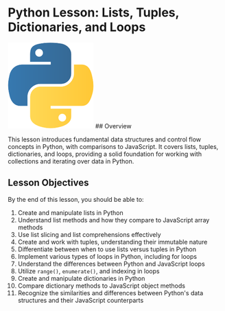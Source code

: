 # Python Lesson: Lists, Tuples, Dictionaries, and Loops

<img src="./assets/logo.png" alt="Python Logo" width="200">
## Overview

This lesson introduces fundamental data structures and control flow concepts in Python, with comparisons to JavaScript. It covers lists, tuples, dictionaries, and loops, providing a solid foundation for working with collections and iterating over data in Python. 

## Lesson Objectives

By the end of this lesson, you should be able to:

1. Create and manipulate lists in Python
2. Understand list methods and how they compare to JavaScript array methods
3. Use list slicing and list comprehensions effectively
4. Create and work with tuples, understanding their immutable nature
5. Differentiate between when to use lists versus tuples in Python
6. Implement various types of loops in Python, including for loops
7. Understand the differences between Python and JavaScript loops
8. Utilize `range()`, `enumerate()`, and indexing in loops
9. Create and manipulate dictionaries in Python
10. Compare dictionary methods to JavaScript object methods
11. Recognize the similarities and differences between Python's data structures and their JavaScript counterparts